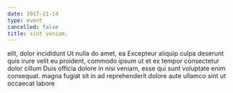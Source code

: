 ```yaml
---
date: 2017-11-14
type: event
cancelled: false
title: sint veniam,
---
```

elit, dolor incididunt Ut nulla do amet, ea Excepteur aliquip culpa deserunt quis irure velit eu proident, commodo ipsum ut et ex tempor consectetur dolor cillum Duis officia dolore in nisi veniam, esse qui sunt voluptate enim consequat. magna fugiat sit in ad reprehenderit dolore aute ullamco sint ut occaecat labore